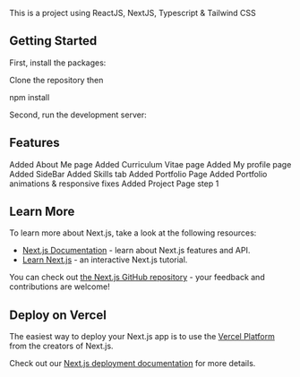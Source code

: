 This is a project using ReactJS, NextJS, Typescript & Tailwind CSS

## Getting Started

First, install the packages:

Clone the repository then

npm install

Second, run the development server:

## Features

Added About Me page
Added Curriculum Vitae page
Added My profile page
Added SideBar
Added Skills tab
Added Portfolio Page
Added Portfolio animations & responsive fixes
Added Project Page step 1


## Learn More

To learn more about Next.js, take a look at the following resources:

- [Next.js Documentation](https://nextjs.org/docs) - learn about Next.js features and API.
- [Learn Next.js](https://nextjs.org/learn) - an interactive Next.js tutorial.

You can check out [the Next.js GitHub repository](https://github.com/vercel/next.js/) - your feedback and contributions are welcome!

## Deploy on Vercel

The easiest way to deploy your Next.js app is to use the [Vercel Platform](https://vercel.com/new?utm_medium=default-template&filter=next.js&utm_source=create-next-app&utm_campaign=create-next-app-readme) from the creators of Next.js.

Check out our [Next.js deployment documentation](https://nextjs.org/docs/deployment) for more details.
